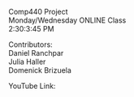 Comp440 Project   
Monday/Wednesday ONLINE Class  
2:30:3:45 PM  

Contributors:  
Daniel Ranchpar  
Julia Haller  
Domenick Brizuela  

YouTube Link:  
